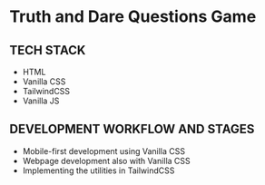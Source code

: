 # Truth and Dare Questions Game

## TECH STACK 
+ HTML
+ Vanilla CSS
+ TailwindCSS
+ Vanilla JS


## DEVELOPMENT WORKFLOW AND STAGES
+ Mobile-first development using Vanilla CSS
+ Webpage development also with Vanilla CSS
+ Implementing the utilities in TailwindCSS
